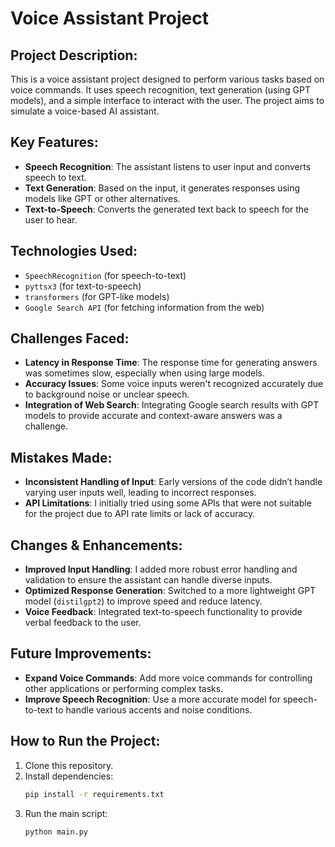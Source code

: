 
# Voice Assistant Project

## Project Description:
This is a voice assistant project designed to perform various tasks based on voice commands. It uses speech recognition, text generation (using GPT models), and a simple interface to interact with the user. The project aims to simulate a voice-based AI assistant.

## Key Features:
- **Speech Recognition**: The assistant listens to user input and converts speech to text.
- **Text Generation**: Based on the input, it generates responses using models like GPT or other alternatives.
- **Text-to-Speech**: Converts the generated text back to speech for the user to hear.

## Technologies Used:
- `SpeechRecognition` (for speech-to-text)
- `pyttsx3` (for text-to-speech)
- `transformers` (for GPT-like models)
- `Google Search API` (for fetching information from the web)

## Challenges Faced:
- **Latency in Response Time**: The response time for generating answers was sometimes slow, especially when using large models.
- **Accuracy Issues**: Some voice inputs weren't recognized accurately due to background noise or unclear speech.
- **Integration of Web Search**: Integrating Google search results with GPT models to provide accurate and context-aware answers was a challenge.

## Mistakes Made:
- **Inconsistent Handling of Input**: Early versions of the code didn’t handle varying user inputs well, leading to incorrect responses.
- **API Limitations**: I initially tried using some APIs that were not suitable for the project due to API rate limits or lack of accuracy.

## Changes & Enhancements:
- **Improved Input Handling**: I added more robust error handling and validation to ensure the assistant can handle diverse inputs.
- **Optimized Response Generation**: Switched to a more lightweight GPT model (`distilgpt2`) to improve speed and reduce latency.
- **Voice Feedback**: Integrated text-to-speech functionality to provide verbal feedback to the user.

## Future Improvements:
- **Expand Voice Commands**: Add more voice commands for controlling other applications or performing complex tasks.
- **Improve Speech Recognition**: Use a more accurate model for speech-to-text to handle various accents and noise conditions.

## How to Run the Project:
1. Clone this repository.
2. Install dependencies:
   ```bash
   pip install -r requirements.txt
   ```
3. Run the main script:
   ```bash
   python main.py
   ```
